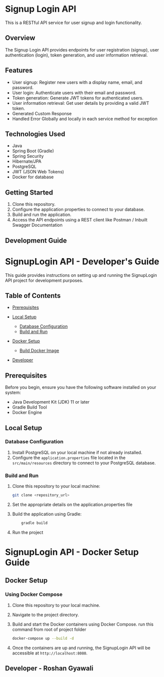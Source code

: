 # Signup Login API

This is a RESTful API service for user signup and login functionality.

## Overview

The Signup Login API provides endpoints for user registration (signup), user authentication (login), token generation, and user information retrieval.

## Features

- User signup: Register new users with a display name, email, and password.
- User login: Authenticate users with their email and password.
- Token generation: Generate JWT tokens for authenticated users.
- User information retrieval: Get user details by providing a valid JWT token.
- Generated Custom Response
- Handled Error Globally and locally in each service method for exception

## Technologies Used

- Java
- Spring Boot (Gradle)
- Spring Security
- Hibernate/JPA
- PostgreSQL 
- JWT (JSON Web Tokens)
- Docker for database 

## Getting Started

1. Clone this repository.
2. Configure the application properties to connect to your database.
3. Build and run the application.
4. Access the API endpoints using a REST client like Postman / Inbuilt Swagger Documentation

## Development Guide 


# SignupLogin API - Developer's Guide

This guide provides instructions on setting up and running the SignupLogin API project for development purposes.

## Table of Contents

- [Prerequisites](#prerequisites)
- [Local Setup](#local-setup)
    - [Database Configuration](#database-configuration)
    - [Build and Run](#build-and-run)
- [Docker Setup](#docker-setup)
    - [Build Docker Image](#build-docker-image)
 
- [Developer](#license)

## Prerequisites

Before you begin, ensure you have the following software installed on your system:

- Java Development Kit (JDK) 11 or later
- Gradle Build Tool
- Docker Engine

## Local Setup

### Database Configuration

1. Install PostgreSQL on your local machine if not already installed.
2. Configure the `application.properties` file located in the `src/main/resources` directory to connect to your PostgreSQL database.

### Build and Run

1. Clone this repository to your local machine:

   ```bash
   git clone <repository_url>


2. Set the appropriate details on the application.properties file
   
3. Build the application using Gradle:
    ```bash
        gradle build
4. Run the project 

# SignupLogin API - Docker Setup Guide

## Docker Setup

### Using Docker Compose

1. Clone this repository to your local machine.

2. Navigate to the project directory.

3. Build and start the Docker containers using Docker Compose.
    run this command from root of project folder
    ```bash
   docker-compose up --build -d


4. Once the containers are up and running, the SignupLogin API will be accessible at `http://localhost:8080`.



 ## Developer - Roshan Gyawali
